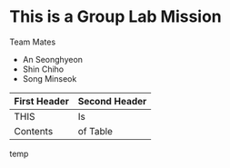 # This is a Group Lab Mission
Team Mates
* An Seonghyeon
* Shin Chiho
* Song Minseok

First Header | Second Header
------------ | -------------
THIS | Is
Contents | of Table
temp
